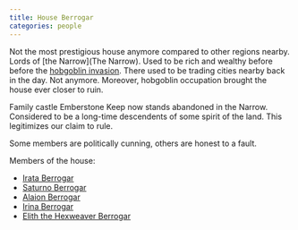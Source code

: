 ```yaml
---
title: House Berrogar
categories: people
---
```


Not the most prestigious house anymore compared to other regions nearby. Lords of [the Narrow](The Narrow). Used to be rich and wealthy before before the [hobgoblin invasion](HobgoblinInvasion). There used to be trading cities nearby back in the day. Not anymore. Moreover, hobgoblin occupation brought the house ever closer to ruin.

Family castle Emberstone Keep now stands abandoned in the Narrow. Considered to be a long-time descendents of some spirit of the land. This legitimizes our claim to rule.

Some members are politically cunning, others are honest to a fault.


Members of the house:
- [Irata Berrogar](IrataBerrogar)
- [Saturno Berrogar](SaturnoBerrogar)
- [Alaion Berrogar](AlaionBerrogar)
- [Irina Berrogar](IrinaBerrogar)
- [Elith the Hexweaver Berrogar](ElithHexweaver)
